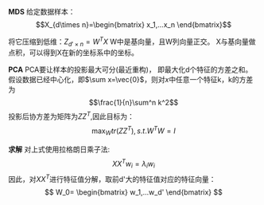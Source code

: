 **MDS**
给定数据样本：$$X_{d\times n}=\begin{bmatrix}
    x_1,...x_n
\end{bmatrix}$$

将它压缩到低维：$Z_{d'\times n}=W^TX$
W中是基向量，且W列向量正交。
X与基向量做点积，可以得到X在新的坐标系中的坐标。

**PCA**
PCA要让样本的投影最大可分(最近重构)，
即最大化d个特征的方差之和。
假设数据已经中心化，即$\sum x=\vec{0}$，则对$x$中任意一个特征k，k的方差为$$\frac{1}{n}\sum^n k^2$$
投影后协方差为矩阵为$ZZ^T$,因此目标为：
$$
\max_W tr(ZZ^T),s.t. W^TW=I
$$

**求解**
对上式使用拉格朗日乘子法:$$XX^Tw_i=\lambda_i w_i$$
因此，对$XX^T$进行特征值分解，取前d'大的特征值对应的特征向量：
$$
W_0=
\begin{bmatrix}
    w_1,...w_d'
\end{bmatrix}
$$